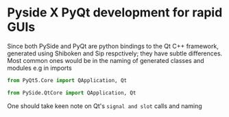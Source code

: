 <!-- widgets developed using PySide 2 or 6 -->
# Pyside X PyQt development for rapid GUIs

Since both PySide and PyQt are python bindings to the  Qt C++ framework, generated using Shiboken and Sip respctively; they have subtle differences.
Most common ones would be in the naming of generated classes and modules e.g in imports

```python
from PyQt5.Core import QApplication, Qt
```
```python
from PySide.QtCore import QApplication, Qt
```
One should take keen note on Qt's `signal and slot` calls and naming